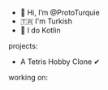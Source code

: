 - 👋 Hi, I’m @ProtoTurquie
-  🇹🇷 I'm Turkish 
- 👀 I do Kotlin

projects:
- A Tetris Hobby Clone ✔

working on: 


